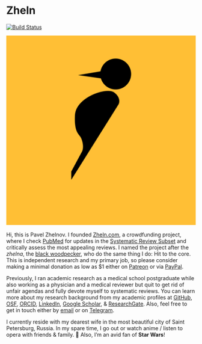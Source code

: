 # Zheln

[![Build Status](https://travis-ci.com/drzhelnov/zheln.github.io.svg?branch=gh-pages)](https://travis-ci.com/drzhelnov/zheln.github.io)

![Woodpecker by Anton from The Noun Project](favicons/android-chrome-512x512.png)

Hi, this is Pavel Zhelnov. I founded [Zheln.com](https://zheln.com), a crowdfunding project, where I check [PubMed](https://pubmed.gov) for updates in the [Systematic Review Subset](https://p1m.org/ssb) and critically assess the most appealing reviews. I named the project after the _zhelna_, the [black woodpecker](https://en.wikipedia.org/wiki/Black_woodpecker), who do the same thing I do: Hit to the core. This is independent research and my primary job, so please consider making a minimal donation as low as $1 either on [Patreon](https://patreon.com/zheln) or via [PayPal](https://paypal.me/pjelnov).

Previously, I ran academic research as a medical school postgraduate while also working as a physician and a medical reviewer but quit to get rid of unfair agendas and fully devote myself to systematic reviews. You can learn more about my research background from my academic profiles at [GitHub](https://github.com/drzhelnov), [OSF](https://osf.io/9c83x/), [ORCID](https://orcid.org/0000-0003-2767-5123), [LinkedIn](https://www.linkedin.com/in/pavel-zhelnov-382073182), [Google Scholar](https://scholar.google.com/citations?user=b421BNkAAAAJ), & [ResearchGate](https://researchgate.net/profile/Pavel_Zhelnov). Also, feel free to get in touch either by [email](mailto:pavel@zheln.com) or on [Telegram](https://t.me/drzhelnov).

I currently reside with my dearest wife in the most beautiful city of Saint Petersburg, Russia. In my spare time, I go out or watch anime / listen to opera with friends & family. 🌚 Also, I’m an avid fan of **Star Wars**!
